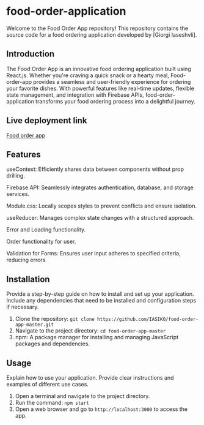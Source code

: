 # food-order-application

Welcome to the Food Order App repository! This repository contains the source code for a food ordering application developed by [Giorgi Iaseshvli].

## Introduction

The Food Order App is  an innovative food ordering application built using React.js. Whether you're craving a quick snack or a hearty meal, 
Food-order-app provides a seamless and user-friendly experience for ordering your favorite dishes. With powerful features like real-time updates, 
flexible state management, and integration with Firebase APIs, food-order-application transforms your food ordering process into a delightful journey.

## Live deployment link

[Food order app](https://iasiko.github.io/food-order-application/)

## Features

useContext:
Efficiently shares data between components without prop drilling.

Firebase API:
Seamlessly integrates authentication, database, and storage services.

Module.css:
Locally scopes styles to prevent conflicts and ensure isolation.

useReducer:
Manages complex state changes with a structured approach.

Error and Loading functionality.

Order functionality for user.

Validation for Forms:
Ensures user input adheres to specified criteria, reducing errors.


## Installation

Provide a step-by-step guide on how to install and set up your application. Include any dependencies that need to be installed and configuration steps if necessary.

1. Clone the repository: `git clone https://github.com/IASIKO/food-order-app-master.git`
2. Navigate to the project directory: `cd food-order-app-master`
3. npm: A package manager for installing and managing JavaScript packages and dependencies.

## Usage

Explain how to use your application. Provide clear instructions and examples of different use cases. 

1. Open a terminal and navigate to the project directory.
2. Run the command: `npm start`
3. Open a web browser and go to `http://localhost:3000` to access the app.


